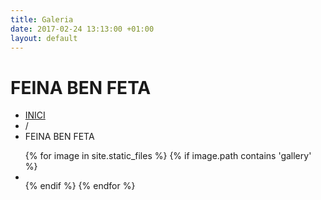 ```yaml
---
title: Galeria
date: 2017-02-24 13:13:00 +01:00
layout: default
---
```


<div class="theme-page padding-bottom-70">
	<div class="row gray full-width page-header vertical-align-table">
		<div class="row full-width padding-top-bottom-50 vertical-align-cell">
			<div class="row">
				<div class="page-header-left">
					<h1>FEINA BEN FETA</h1>
				</div>
				<div class="page-header-right">
					<div class="bread-crumb-container">
						<ul class="bread-crumb">
							<li>
								<a title="Home" href="index.html%3Fpage=home.html">
									INICI
								</a>
							</li>
							<li class="separator">
								/
							</li>
							<li>
								FEINA BEN FETA
							</li>
						</ul>
					</div>
				</div>
			</div>
		</div>
	</div>
	<div class="clearfix">
		<div class="row">
			<ul class="services-list clearfix padding-top-70">
                {% for image in site.static_files %}
                    {% if image.path contains 'gallery' %}
                        <li>
                            <a href="{{ site.baseurl }}{{ image.path }}" class="prettyPhoto re-preload">
                                <img src="{{ site.baseurl }}{{ image.path }}" alt="" style="display: block;">
                            </a>
                        </li>
                    {% endif %}
                {% endfor %}
			</ul>
		</div>
	</div>
</div>